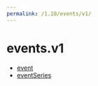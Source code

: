 ```yaml
---
permalink: /1.28/events/v1/
---
```


# events.v1



* [event](event.md)
* [eventSeries](eventSeries.md)